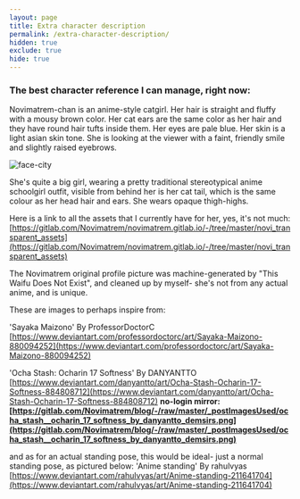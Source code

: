 ```yaml
---
layout: page
title: Extra character description
permalink: /extra-character-description/
hidden: true
exclude: true
hide: true
---
```


### The best character reference I can manage, right now:

Novimatrem-chan is an anime-style catgirl. Her hair is straight and fluffy with a mousy brown color. Her cat ears are the same color as her hair and they have round hair tufts inside them. Her eyes are pale blue. Her skin is a light asian skin tone. She is looking at the viewer with a faint, friendly smile and slightly raised eyebrows.

![face-city](https://gitlab.com/Novimatrem/blog/-/raw/master/faceCityMaxAbout.png)

She's quite a big girl, wearing a pretty traditional stereotypical anime schoolgirl outfit, visible from behind her is her cat tail, which is the same colour as her head hair and ears. She wears opaque thigh-highs.

Here is a link to all the assets that I currently have for her, yes, it's not much: [https://gitlab.com/Novimatrem/novimatrem.gitlab.io/-/tree/master/novi_transparent_assets](https://gitlab.com/Novimatrem/novimatrem.gitlab.io/-/tree/master/novi_transparent_assets)

The Novimatrem original profile picture was machine-generated by "This Waifu Does Not Exist", and cleaned up by myself- she's not from any actual anime, and is unique.

These are images to perhaps inspire from:

'Sayaka Maizono' By ProfessorDoctorC [https://www.deviantart.com/professordoctorc/art/Sayaka-Maizono-880094252](https://www.deviantart.com/professordoctorc/art/Sayaka-Maizono-880094252)

'Ocha Stash: Ocharin 17 Softness' By DANYANTTO [https://www.deviantart.com/danyantto/art/Ocha-Stash-Ocharin-17-Softness-884808712](https://www.deviantart.com/danyantto/art/Ocha-Stash-Ocharin-17-Softness-884808712) **no-login mirror: [https://gitlab.com/Novimatrem/blog/-/raw/master/_postImagesUsed/ocha_stash__ocharin_17_softness_by_danyantto_demsirs.png](https://gitlab.com/Novimatrem/blog/-/raw/master/_postImagesUsed/ocha_stash__ocharin_17_softness_by_danyantto_demsirs.png)**

and as for an actual standing pose, this would be ideal- just a normal standing pose, as pictured below:
'Anime standing' By rahulvyas [https://www.deviantart.com/rahulvyas/art/Anime-standing-211641704](https://www.deviantart.com/rahulvyas/art/Anime-standing-211641704)

